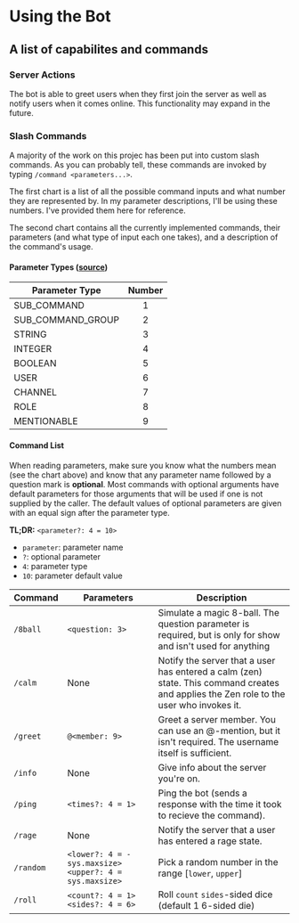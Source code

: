 # Using the Bot

## A list of capabilites and commands

### Server Actions

The bot is able to greet users when they first join the server as well as notify
users when it comes online. This functionality may expand in the future.

### Slash Commands

A majority of the work on this projec has been put into custom slash commands. As you
can probably tell, these commands are invoked by typing `/command <parameters...>`.

The first chart is a list of all the possible command inputs and what number they are
represented by. In my parameter descriptions, I'll be using these numbers. I've provided
them here for reference.

The second chart contains all the currently implemented commands, their parameters
(and what type of input each one takes), and a description of the command's usage.

#### Parameter Types ([source](https://discord.com/developers/docs/interactions/slash-commands#applicationcommandoptiontype>))

| Parameter Type    | Number   |
| ----------------- | :------: |
| SUB_COMMAND       | 1        |
| SUB_COMMAND_GROUP | 2        |
| STRING            | 3        |
| INTEGER           | 4        |
| BOOLEAN           | 5        |
| USER              | 6        |
| CHANNEL           | 7        |
| ROLE              | 8        |
| MENTIONABLE       | 9        |

#### Command List

When reading parameters, make sure you know what the numbers mean (see the chart above)
and know that any parameter name followed by a question mark is **optional**. Most commands
with optional arguments have default parameters for those arguments that will be used if one
is not supplied by the caller. The default values of optional parameters are given with an equal
sign after the parameter type.

**TL;DR:** `<parameter?: 4 = 10>`

* `parameter`: parameter name
* `?`: optional parameter
* `4`: parameter type
* `10`: parameter default value

| Command    | Parameters        | Description |
| ---------- | ----------------- | ----------- |
| `/8ball`   | `<question: 3>`   | Simulate a magic 8-ball. The question parameter is required, but is only for show and isn't used for  anything |
| `/calm`    | None              | Notify the server that a user has entered a calm (zen) state. This command creates and applies the Zen role to the user who invokes it.  |
| `/greet`   | `@<member: 9>`    | Greet a server member. You can use an @-mention, but it isn't required. The username itself is sufficient.     |
| `/info`    | None              | Give info about the server you're on.                                                                          |
| `/ping`    | `<times?: 4 = 1>` | Ping the bot (sends a response with the time it took to recieve the command).                                  |
| `/rage`    | None              | Notify the server that a user has entered a rage state.                                                        |
| `/random`  | `<lower?: 4 = -sys.maxsize> <upper?: 4 = sys.maxsize>` | Pick a random number in the range [`lower`, `upper`]                      |
| `/roll`    | `<count?: 4 = 1> <sides?: 4 = 6>` | Roll `count` `sides`-sided dice (default 1 6-sided die)                                        |